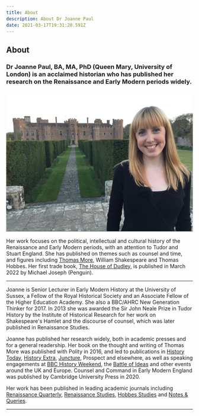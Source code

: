 ```yaml
---
title: About
description: About Dr Joanne Paul
date: 2021-03-17T19:31:20.591Z
---
```


## About

### Dr Joanne Paul, BA, MA, PhD (Queen Mary, University of London) is an acclaimed historian who has published her research on the Renaissance and Early Modern periods widely. ###

<p align="center"><img src="img/jocastle.jpg" style={{"maxWidth" : "100%"}} /></p>

Her work focuses on the political, intellectual and cultural history of the Renaissance and Early Modern periods, with an attention to Tudor and Stuart England. She has published on themes such as counsel and time, and figures including [Thomas More]("https://www.amazon.co.uk/d/cka/Thomas-More-Classic-Thinkers-Joanne-Paul/0745692176/ref=sr_1_1?ie=UTF8&qid=1499341472&sr=8-1&keywords=joanne+paul"), William Shakespeare and Thomas Hobbes. Her first trade book, [The House of Dudley]("https://www.penguin.co.uk/books/309/309209/the-house-of-dudley/9780241349823.html"), is published in March 2022 by Michael Joseph (Penguin). 


---

Joanne is Senior Lecturer in Early Modern History at the University of Sussex, a Fellow of the Royal Historical Society and an Associate Fellow of the Higher Education Academy. She also a BBC/AHRC New Generation Thinker for 2017. In 2013 she was awarded the Sir John Neale Prize in Tudor History by the Institute of Historical Research for her work on Shakespeare's Hamlet and the discourse of counsel, which was later published in Renaissance Studies.

Joanne has published her research widely, both in academic presses and for a general readership. Her book on the thought and writing of Thomas More was published with Polity in 2016, and led to publications in [History Today](https://www.historytoday.com/archive/united-republic-utopia), [History Extra](http://www.historyextra.com/bbc-history-magazine/issue/may-2016), [Juncture](http://onlinelibrary.wiley.com/doi/10.1111/j.2050-5876.2016.00895.x/epdf), Prospect and elsewhere, as well as speaking engagements at [BBC History Weekend](http://www.historyweekend.com/winchester), the [Battle of Ideas](http://www.battleofideas.org.uk/2016/session/11549) and other events around the UK and Europe. Counsel and Command in Early Modern England was published by Cambridge University Press in 2020. 

Her work has been published in leading academic journals including [Renaissance Quarterly](http://www.jstor.org/discover/10.1086/676152?uid=3738032&uid=2134&uid=2&uid=70&uid=4&sid=21103536293971), [Renaissance Studies](http://onlinelibrary.wiley.com/doi/10.1111/rest.12157/abstract), [Hobbes Studies](http://booksandjournals.brillonline.com/content/journals/10.1163/18750257-02802002) and [Notes & Queries](http://nq.oxfordjournals.org/content/early/2015/05/04/notesj.gjv065.full?keytype=ref&ijkey=5iju3uMDWthkBG7).

--- 
